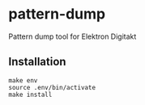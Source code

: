 # pattern-dump
Pattern dump tool for Elektron Digitakt

## Installation
```
make env
source .env/bin/activate
make install
```
